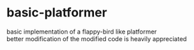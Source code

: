 # basic-platformer
basic implementation of a flappy-bird like platformer
<br/>better modification of the modified code is heavily appreciated
